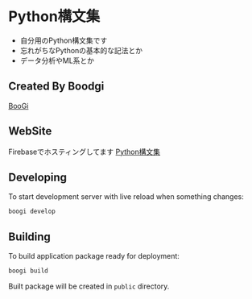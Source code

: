 # Python構文集

- 自分用のPython構文集です
- 忘れがちなPythonの基本的な記法とか
- データ分析やML系とか

## Created By Boodgi
[BooGi](https://boogi.netlify.app)

## WebSite
Firebaseでホスティングしてます
[Python構文集](https://pythoncheatsheet-3392f.web.app)

## Developing

To start development server with live reload when something changes:

```bash
boogi develop
```

## Building

To build application package ready for deployment:

```bash
boogi build
```

Built package will be created in `public` directory.
